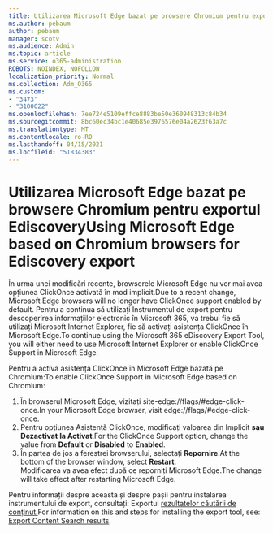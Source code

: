 ```yaml
---
title: Utilizarea Microsoft Edge bazat pe browsere Chromium pentru exportul Ediscovery
ms.author: pebaum
author: pebaum
manager: scotv
ms.audience: Admin
ms.topic: article
ms.service: o365-administration
ROBOTS: NOINDEX, NOFOLLOW
localization_priority: Normal
ms.collection: Adm_O365
ms.custom:
- "3473"
- "3100022"
ms.openlocfilehash: 7ee724e5109effce8883be50e360948313c84b34
ms.sourcegitcommit: 8bc60ec34bc1e40685e3976576e04a2623f63a7c
ms.translationtype: MT
ms.contentlocale: ro-RO
ms.lasthandoff: 04/15/2021
ms.locfileid: "51834383"
---
```

# <a name="using-microsoft-edge-based-on-chromium-browsers-for-ediscovery-export"></a><span data-ttu-id="d49a8-102">Utilizarea Microsoft Edge bazat pe browsere Chromium pentru exportul Ediscovery</span><span class="sxs-lookup"><span data-stu-id="d49a8-102">Using Microsoft Edge based on Chromium browsers for Ediscovery export</span></span>

<span data-ttu-id="d49a8-103">În urma unei modificări recente, browserele Microsoft Edge nu vor mai avea opțiunea ClickOnce activată în mod implicit.</span><span class="sxs-lookup"><span data-stu-id="d49a8-103">Due to a recent change, Microsoft Edge browsers will no longer have ClickOnce support enabled by default.</span></span> <span data-ttu-id="d49a8-104">Pentru a continua să utilizați Instrumentul de export pentru descoperirea informațiilor electronic în Microsoft 365, va trebui fie să utilizați Microsoft Internet Explorer, fie să activați asistența ClickOnce în Microsoft Edge.</span><span class="sxs-lookup"><span data-stu-id="d49a8-104">To continue using the Microsoft 365 eDiscovery Export Tool, you will either need to use Microsoft Internet Explorer or enable ClickOnce Support in Microsoft Edge.</span></span> 

<span data-ttu-id="d49a8-105">Pentru a activa asistența ClickOnce în Microsoft Edge bazată pe Chromium:</span><span class="sxs-lookup"><span data-stu-id="d49a8-105">To enable ClickOnce Support in Microsoft Edge based on Chromium:</span></span> 
1. <span data-ttu-id="d49a8-106">În browserul Microsoft Edge, vizitați site-edge://flags/#edge-click-once.</span><span class="sxs-lookup"><span data-stu-id="d49a8-106">In your Microsoft Edge browser, visit edge://flags/#edge-click-once.</span></span>
2. <span data-ttu-id="d49a8-107">Pentru opțiunea Asistență ClickOnce, modificați valoarea din Implicit **sau** **Dezactivat** **la Activat**.</span><span class="sxs-lookup"><span data-stu-id="d49a8-107">For the ClickOnce Support option, change the value from **Default** or **Disabled** to **Enabled**.</span></span> 
3. <span data-ttu-id="d49a8-108">În partea de jos a ferestrei browserului, selectați **Repornire**.</span><span class="sxs-lookup"><span data-stu-id="d49a8-108">At the bottom of the browser window, select **Restart**.</span></span> <br>
 <span data-ttu-id="d49a8-109">Modificarea va avea efect după ce reporniți Microsoft Edge.</span><span class="sxs-lookup"><span data-stu-id="d49a8-109">The change will take effect after restarting Microsoft Edge.</span></span> 

<span data-ttu-id="d49a8-110">Pentru informații despre aceasta și despre pașii pentru instalarea instrumentului de export, consultați: Exportul [rezultatelor căutării de conținut.](https://docs.microsoft.com/microsoft-365/compliance/export-search-results)</span><span class="sxs-lookup"><span data-stu-id="d49a8-110">For information on this and steps for installing the  export tool, see: [ Export Content Search results](https://docs.microsoft.com/microsoft-365/compliance/export-search-results).</span></span>